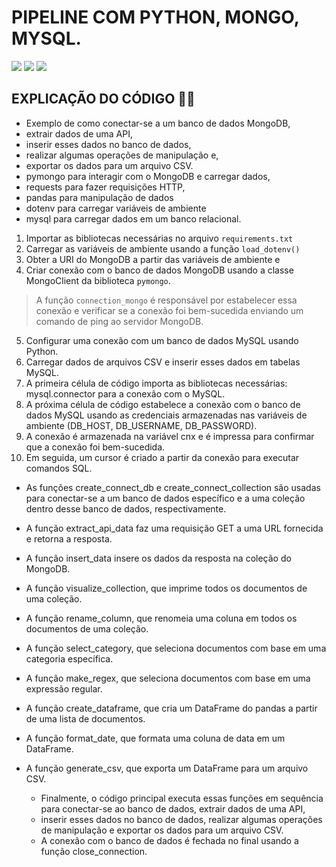 # PIPELINE COM PYTHON, MONGO, MYSQL.  
<div> 
  <img src="https://img.shields.io/badge/Python-FFD43B?style=for-the-badge&logo=python&logoColor=blue">
  <img src="https://img.shields.io/badge/MongoDB-%234ea94b.svg?style=for-the-badge&logo=mongodb&logoColor=white">
  <img src="https://img.shields.io/badge/mysql-4479A1.svg?style=for-the-badge&logo=mysql&logoColor=white">
</div>


## EXPLICAÇÃO DO CÓDIGO 🧑‍💻

* Exemplo de como conectar-se a um banco de dados MongoDB, 
* extrair dados de uma API, 
* inserir esses dados no banco de dados, 
* realizar algumas operações de manipulação e, 
* exportar os dados para um arquivo CSV. 
* pymongo para interagir com o MongoDB e carregar dados, 
* requests para fazer requisições HTTP, 
* pandas para manipulação de dados 
* dotenv para carregar variáveis de ambiente
* mysql para carregar dados em um banco relacional.

1. Importar as bibliotecas necessárias no arquivo `requirements.txt`
2. Carregar as variáveis de ambiente usando a função `load_dotenv()`
3. Obter a URI do MongoDB a partir das variáveis de ambiente e 
4. Criar conexão com o banco de dados MongoDB usando a classe MongoClient da biblioteca `pymongo`. 
 > A função `connection_mongo` é responsável por estabelecer essa conexão e verificar se a conexão foi bem-sucedida enviando um comando de ping ao servidor MongoDB.
5. Configurar uma conexão com um banco de dados MySQL usando Python.
6. Carregar dados de arquivos CSV e inserir esses dados em tabelas MySQL.
7. A primeira célula de código importa as bibliotecas necessárias: mysql.connector para a conexão com o MySQL.
8. A próxima célula de código estabelece a conexão com o banco de dados MySQL usando as credenciais armazenadas nas variáveis de ambiente (DB_HOST, DB_USERNAME, DB_PASSWORD).
9. A conexão é armazenada na variável cnx e é impressa para confirmar que a conexão foi bem-sucedida.
10. Em seguida, um cursor é criado a partir da conexão para executar comandos SQL.

* As funções create_connect_db e create_connect_collection são usadas para conectar-se a um banco de dados específico e a uma coleção dentro desse banco de dados, respectivamente. 
* A função extract_api_data faz uma requisição GET a uma URL fornecida e retorna a resposta. 
* A função insert_data insere os dados da resposta na coleção do MongoDB.
* A função visualize_collection, que imprime todos os documentos de uma coleção.
* A função rename_column, que renomeia uma coluna em todos os documentos de uma coleção.
* A função select_category, que seleciona documentos com base em uma categoria específica.
* A função make_regex, que seleciona documentos com base em uma expressão regular.
* A função create_dataframe, que cria um DataFrame do pandas a partir de uma lista de documentos.
* A função format_date, que formata uma coluna de data em um DataFrame.
* A função generate_csv, que exporta um DataFrame para um arquivo CSV.

  - Finalmente, o código principal executa essas funções em sequência para conectar-se ao banco de dados, extrair dados de uma API,
  - inserir esses dados no banco de dados, realizar algumas operações de manipulação e exportar os dados para um arquivo CSV.
  - A conexão com o banco de dados é fechada no final usando a função close_connection.
